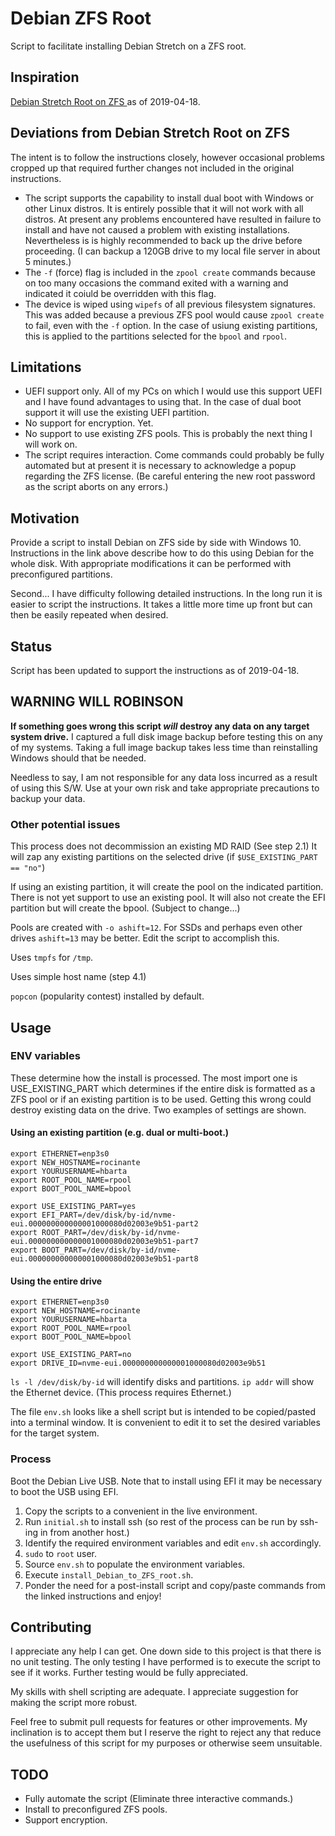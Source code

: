# Debian ZFS Root

Script to facilitate installing Debian Stretch on a ZFS root.

## Inspiration

[Debian Stretch Root on ZFS
](https://github.com/zfsonlinux/zfs/wiki/Debian-Stretch-Root-on-ZFS) as of 2019-04-18.

## Deviations from Debian Stretch Root on ZFS

The intent is to follow the instructions closely, however occasional problems cropped up that required further changes not included in the original instructions. 

* The script supports the capability to install dual boot with Windows or other Linux distros. It is entirely possible that it will not work with all distros. At present any problems encountered have resulted in failure to install and have not caused a problem with existing installations. Nevertheless is is highly recommended to back up the drive before proceeding. (I can backup a 120GB drive to my local file server in about 5 minutes.)
* The `-f` (force) flag is included in the `zpool create` commands because on too many occasions the command exited with a warning and indicated it coiuld be overridden with this flag.
* The device is wiped using `wipefs` of all previous filesystem signatures. This was added because a previous ZFS pool would cause `zpool create` to fail, even with the `-f` option. In the case of usiung existing partitions, this is applied to the partitions selected for the `bpool` and `rpool`.

## Limitations

* UEFI support only. All of my PCs on which I would use this support UEFI and I have found advantages to using that. In the case of dual boot support it will use the existing UEFI partition.
* No support for encryption. Yet.
* No support to use existing ZFS pools. This is probably the next thing I will work on.
* The script requires interaction. Come commands could probably be fully automated but at present it is necessary to acknowledge a popup regarding the ZFS license. (Be careful entering the new root password as the script aborts on any errors.)

## Motivation

Provide a script to install Debian on ZFS side by side with Windows 10. Instructions in the link above describe how to do this using Debian for the whole disk. With appropriate modifications it can be performed with preconfigured partitions.

Second... I have difficulty following detailed instructions. In the long run it is easier to script the instructions. It takes a little more time up front but can then be easily repeated when desired.

## Status

Script has been updated to support the instructions as of 2019-04-18.

## WARNING WILL ROBINSON

**If something goes wrong this script *will* destroy any data on any target system drive.** I captured a full disk image backup before testing this on any of my systems. Taking a full image backup takes less time than reinstalling Windows should that be needed.

Needless to say, I am not responsible for any data loss incurred as a result of using this S/W. Use at your own risk and take appropriate precautions to backup your data.

### Other potential issues

This process does not decommission an existing MD RAID (See step 2.1) It will zap any existing partitions on the selected drive (if `$USE_EXISTING_PART == "no"`)

If using an existing partition, it will create the pool on the indicated partition. There is not yet support to use an existing pool. It will also not create the EFI partition but will create the bpool. (Subject to change...)

Pools are created with `-o ashift=12`. For SSDs and perhaps even other drives `ashift=13` may be better. Edit the script to accomplish this.

Uses `tmpfs` for `/tmp`.

Uses simple host name (step 4.1)

`popcon` (popularity contest) installed by default.

## Usage

### ENV variables

These determine how the install is processed. The most import one is USE_EXISTING_PART which determines if the entire disk is formatted as a ZFS pool or if an existing partition
is to be used. Getting this wrong could destroy existing data on the drive. Two examples of settings are shown.

#### Using an existing partition (e.g. dual or multi-boot.)

```shell
export ETHERNET=enp3s0
export NEW_HOSTNAME=rocinante
export YOURUSERNAME=hbarta
export ROOT_POOL_NAME=rpool
export BOOT_POOL_NAME=bpool

export USE_EXISTING_PART=yes
export EFI_PART=/dev/disk/by-id/nvme-eui.000000000000001000080d02003e9b51-part2
export ROOT_PART=/dev/disk/by-id/nvme-eui.000000000000001000080d02003e9b51-part7
export BOOT_PART=/dev/disk/by-id/nvme-eui.000000000000001000080d02003e9b51-part8
```

#### Using the entire drive

```shell
export ETHERNET=enp3s0
export NEW_HOSTNAME=rocinante
export YOURUSERNAME=hbarta
export ROOT_POOL_NAME=rpool
export BOOT_POOL_NAME=bpool

export USE_EXISTING_PART=no
export DRIVE_ID=nvme-eui.000000000000001000080d02003e9b51
```

`ls -l /dev/disk/by-id` will identify disks and partitions. `ip addr` will show the Ethernet device. (This process requires Ethernet.)

The file `env.sh` looks like a shell script but is intended to be copied/pasted into a terminal window. It is convenient to edit it to set the desired variables for the target system.

### Process

Boot the Debian Live USB. Note that to install using EFI it may be necessary to boot the USB using EFI.

1. Copy the scripts to a convenient in the live environment.
1. Run `initial.sh` to install ssh (so rest of the process can be run by ssh-ing in from another host.)
1. Identify the required environment variables and edit `env.sh` accordingly.
1. `sudo` to `root` user.
1. Source `env.sh` to populate the environment variables.
1. Execute `install_Debian_to_ZFS_root.sh`.
1. Ponder the need for a post-install script and copy/paste commands from the linked instructions and enjoy!

## Contributing

I appreciate any help I can get. One down side to this project is that there is no unit testing. The only testing I have performed is to execute the script to see if it works. Further testing would be fully appreciated.

My skills with shell scripting are adequate. I appreciate suggestion for making the script more robust.

Feel free to submit pull requests for features or other improvements. My inclination is to accept them but I reserve the right to reject any that reduce the usefulness of this script for my purposes or otherwise seem unsuitable.

## TODO

* Fully automate the script (Eliminate three interactive commands.)
* Install to preconfigured ZFS pools.
* Support encryption.
